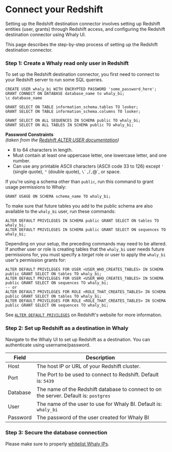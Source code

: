 # Connect your Redshift

Setting up the Redshift destination connector involves setting up Redshift entities (user, grants) through Redshift access, and configuring the Redshift destination connector using Whaly UI.

This page describes the step-by-step process of setting up the Redshift destination connector.

### Step 1: Create a Whaly read only user in Redshift[​](https://docs.airbyte.com/integrations/destinations/snowflake/#step-1-set-up-airbyte-specific-entities-in-snowflake) <a href="#step-1-set-up-airbyte-specific-entities-in-snowflake" id="step-1-set-up-airbyte-specific-entities-in-snowflake"></a>

To set up the Redshift destination connector, you first need to connect to your Redshift server to run some SQL queries.

```
CREATE USER whaly_bi WITH ENCRYPTED PASSWORD 'some_password_here';
GRANT CONNECT ON DATABASE database_name to whaly_bi;
\c database_name

GRANT SELECT ON TABLE information_schema.tables TO looker;
GRANT SELECT ON TABLE information_schema.columns TO looker;

GRANT SELECT ON ALL SEQUENCES IN SCHEMA public TO whaly_bi;
GRANT SELECT ON ALL TABLES IN SCHEMA public TO whaly_bi;
```

**Password Constraints**\
_(taken from the_ [_Redshift ALTER USER documentation_](http://docs.aws.amazon.com/redshift/latest/dg/r\_ALTER\_USER.html)_)_

* 8 to 64 characters in length.
* Must contain at least one uppercase letter, one lowercase letter, and one number.
* Can use any printable ASCII characters (ASCII code 33 to 126) except `'` (single quote), `"` (double quote), ``\`,``/`,`@\`, or space.

If you're using a schema other than `public`, run this command to grant usage permissions to Whaly:

```
GRANT USAGE ON SCHEMA schema_name TO whaly_bi;
```

To make sure that future tables you add to the public schema are also available to the `whaly_bi` user, run these commands:

```
ALTER DEFAULT PRIVILEGES IN SCHEMA public GRANT SELECT ON tables TO whaly_bi;
ALTER DEFAULT PRIVILEGES IN SCHEMA public GRANT SELECT ON sequences TO whaly_bi;
```

Depending on your setup, the preceding commands may need to be altered. If another user or role is creating tables that the `whaly_bi` user needs future permissions for, you must specify a _target_ role or user to apply the `whaly_bi` user's permission grants for:

```
ALTER DEFAULT PRIVILEGES FOR USER <USER_WHO_CREATES_TABLES> IN SCHEMA public GRANT SELECT ON tables TO whaly_bi;
ALTER DEFAULT PRIVILEGES FOR USER <USER_WHO_CREATES_TABLES> IN SCHEMA public GRANT SELECT ON sequences TO whaly_bi;
-- or
ALTER DEFAULT PRIVILEGES FOR ROLE <ROLE_THAT_CREATES_TABLES> IN SCHEMA public GRANT SELECT ON tables TO whaly_bi;
ALTER DEFAULT PRIVILEGES FOR ROLE <ROLE_THAT_CREATES_TABLES> IN SCHEMA public GRANT SELECT ON sequences TO whaly_bi;
```

See [`ALTER DEFAULT PRIVILEGES`](https://docs.aws.amazon.com/redshift/latest/dg/r\_ALTER\_DEFAULT\_PRIVILEGES.html) on Redshift's website for more information.

### Step 2: Set up Redshift as a destination in Whaly <a href="#step-3-set-up-snowflake-as-a-destination-in-airbyte" id="step-3-set-up-snowflake-as-a-destination-in-airbyte"></a>

Navigate to the Whaly UI to set up Redshift as a destination. You can authenticate using username/password.



| Field    | Description                                                                           |
| -------- | ------------------------------------------------------------------------------------- |
| Host     | The host IP or URL of your Redshift cluster.                                          |
| Port     | The Port to be used to connect to Redshift. Default is: `5439`                        |
| Database | The name of the Redshift database to connect to on the server. Default is: `postgres` |
| User     | The name of the user to use for Whaly BI. Default is: `whaly_bi`                      |
| Password | The password of the user created for Whaly BI                                         |

### Step 3: Secure the database connection

Please make sure to properly [whitelist Whaly IPs](../../connectors/whitelisting-whaly-ips.md).
